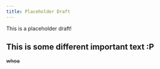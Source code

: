 ```yaml
---
title: Placeholder Draft
---
```

This is a placeholder draft!

## This is some different important text :P
~~whoa~~
